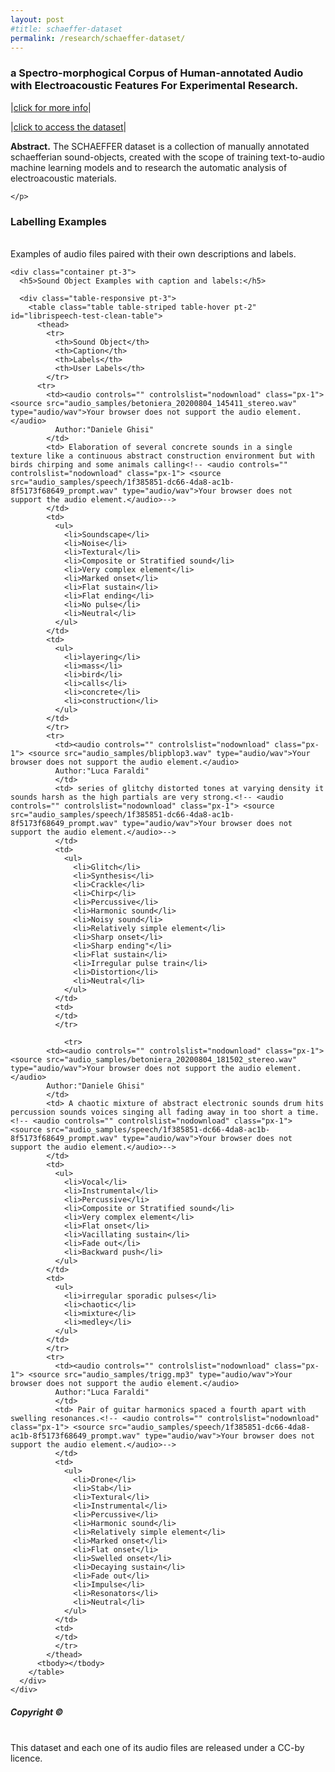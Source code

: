 ```yaml
---
layout: post
#title: schaeffer-dataset
permalink: /research/schaeffer-dataset/
---
```


 <div class="container pt-5 mt-5 shadow p-5 mb-5 bg-white rounded">
    <div class="text-center">
      <h3>a Spectro-morphogical Corpus of Human-annotated Audio with Electroacoustic Features For Experimental Research.</h3>
      <p class="lead fw-bold">
        |<a href="https://drive.google.com/file/d/16YsPHV2GzR48htUisZC0oMxkwrx3S0bk/view?usp=sharing" class="btn border-white bg-white fw-bold">click for more info</a>|
        <!--<a href="https://ai.googleblog.com/2022/10/audiolm-language-modeling-approach-to.html" class="btn border-white bg-white fw-bold">blog post</a>|-->
      </p>
      <p class="lead fw-bold">
        |<a href="https://huggingface.co/datasets/dbschaeffer/schaeffer_thesis_corrected" class="btn border-white bg-white fw-bold">click to access the dataset</a>|
        <!--<a href="https://ai.googleblog.com/2022/10/audiolm-language-modeling-approach-to.html" class="btn border-white bg-white fw-bold">blog post</a>|-->
      </p>
    </div>
    <p>
      <b>Abstract.</b> 
      The SCHAEFFER dataset is a collection of manually annotated schaefferian sound-objects, created with the scope of training text-to-audio machine learning models and to research the automatic analysis of electroacoustic materials.
    
    </p>
    
  </div>

  <div class="container pt-5 mt-5 shadow p-5 mb-5 bg-white rounded">
    <h3>Labelling Examples</h3>
    <p class="mb-0">
      <br>
      Examples of audio files paired with their own descriptions and labels.
    </p>

   
    <div class="container pt-3">
      <h5>Sound Object Examples with caption and labels:</h5>

      <div class="table-responsive pt-3">
        <table class="table table-striped table-hover pt-2" id="librispeech-test-clean-table">
          <thead>
            <tr>
              <th>Sound Object</th>
              <th>Caption</th>
              <th>Labels</th>
              <th>User Labels</th>
            </tr>
          <tr>
            <td><audio controls="" controlslist="nodownload" class="px-1"> <source src="audio_samples/betoniera_20200804_145411_stereo.wav" type="audio/wav">Your browser does not support the audio element.</audio>
              Author:"Daniele Ghisi"
            </td>
            <td> Elaboration of several concrete sounds in a single texture like a continuous abstract construction environment but with birds chirping and some animals calling<!-- <audio controls="" controlslist="nodownload" class="px-1"> <source src="audio_samples/speech/1f385851-dc66-4da8-ac1b-8f5173f68649_prompt.wav" type="audio/wav">Your browser does not support the audio element.</audio>-->
            </td>
            <td>
              <ul>
                <li>Soundscape</li>
                <li>Noise</li>
                <li>Textural</li>
                <li>Composite or Stratified sound</li>
                <li>Very complex element</li>
                <li>Marked onset</li>
                <li>Flat sustain</li>
                <li>Flat ending</li>
                <li>No pulse</li>
                <li>Neutral</li>
              </ul>
            </td>
            <td>
              <ul>
                <li>layering</li>
                <li>mass</li>
                <li>bird</li>
                <li>calls</li>
                <li>concrete</li>
                <li>construction</li>
              </ul>
            </td>
            </tr>
            <tr>
              <td><audio controls="" controlslist="nodownload" class="px-1"> <source src="audio_samples/blipblop3.wav" type="audio/wav">Your browser does not support the audio element.</audio>
              Author:"Luca Faraldi"
              </td>
              <td> series of glitchy distorted tones at varying density it sounds harsh as the high partials are very strong.<!-- <audio controls="" controlslist="nodownload" class="px-1"> <source src="audio_samples/speech/1f385851-dc66-4da8-ac1b-8f5173f68649_prompt.wav" type="audio/wav">Your browser does not support the audio element.</audio>-->
              </td>
              <td>
                <ul>
                  <li>Glitch</li>
                  <li>Synthesis</li>
                  <li>Crackle</li>
                  <li>Chirp</li>
                  <li>Percussive</li>
                  <li>Harmonic sound</li>
                  <li>Noisy sound</li>
                  <li>Relatively simple element</li>
                  <li>Sharp onset</li>
                  <li>Sharp ending"</li>
                  <li>Flat sustain</li>
                  <li>Irregular pulse train</li>
                  <li>Distortion</li>
                  <li>Neutral</li>
                </ul>
              </td>
              <td>
              </td>
              </tr>
              
                <tr>
            <td><audio controls="" controlslist="nodownload" class="px-1"> <source src="audio_samples/betoniera_20200804_181502_stereo.wav" type="audio/wav">Your browser does not support the audio element.</audio>
            Author:"Daniele Ghisi"
            </td>
            <td> A chaotic mixture of abstract electronic sounds drum hits percussion sounds voices singing all fading away in too short a time.<!-- <audio controls="" controlslist="nodownload" class="px-1"> <source src="audio_samples/speech/1f385851-dc66-4da8-ac1b-8f5173f68649_prompt.wav" type="audio/wav">Your browser does not support the audio element.</audio>-->
            </td>
            <td>
              <ul>
                <li>Vocal</li>
                <li>Instrumental</li>
                <li>Percussive</li>
                <li>Composite or Stratified sound</li>
                <li>Very complex element</li>
                <li>Flat onset</li>
                <li>Vacillating sustain</li>
                <li>Fade out</li>
                <li>Backward push</li>
              </ul>
            </td>
            <td>
              <ul>
                <li>irregular sporadic pulses</li>
                <li>chaotic</li>
                <li>mixture</li>
                <li>medley</li>
              </ul>
            </td>
            </tr>
            <tr>
              <td><audio controls="" controlslist="nodownload" class="px-1"> <source src="audio_samples/trigg.mp3" type="audio/wav">Your browser does not support the audio element.</audio>
              Author:"Luca Faraldi"
              </td>
              <td> Pair of guitar harmonics spaced a fourth apart with swelling resonances.<!-- <audio controls="" controlslist="nodownload" class="px-1"> <source src="audio_samples/speech/1f385851-dc66-4da8-ac1b-8f5173f68649_prompt.wav" type="audio/wav">Your browser does not support the audio element.</audio>-->
              </td>
              <td>
                <ul>
                  <li>Drone</li>
                  <li>Stab</li>
                  <li>Textural</li>
                  <li>Instrumental</li>
                  <li>Percussive</li>
                  <li>Harmonic sound</li>
                  <li>Relatively simple element</li>
                  <li>Marked onset</li>
                  <li>Flat onset</li>
                  <li>Swelled onset</li>
                  <li>Decaying sustain</li>
                  <li>Fade out</li>
                  <li>Impulse</li>
                  <li>Resonators</li>
                  <li>Neutral</li>
                </ul>
              </td>
              <td>
              </td>
              </tr>
            </thead>
          <tbody></tbody>
        </table> 
      </div>
    </div>
  </div>

 <div class="container shadow p-5 mb-5 bg-white rounded">
    <div class="text-center">
      <h5>Copyright ©</h5>
      <p class="mb-0">
        <br>
        This dataset and each one of its audio files are released under a CC-by licence.
      </p>
    </div>
  </div>
